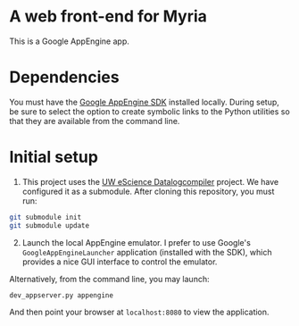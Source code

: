 A web front-end for Myria
=========================

This is a Google AppEngine app.

# Dependencies

You must have the [Google AppEngine SDK](https://developers.google.com/appengine/downloads) installed locally.  During setup, be sure to select the option to create symbolic links to the Python utilities so that they are available from the command line.

# Initial setup
1. This project uses the [UW eScience Datalogcompiler](https://github.com/uwescience/datalogcompiler) project. We have configured it as a submodule. After cloning this repository, you must run:

  ```sh
  git submodule init
  git submodule update
  ```

2. Launch the local AppEngine emulator. I prefer to use Google's `GoogleAppEngineLauncher` application (installed with the SDK), which provides a nice GUI interface to control the emulator. 

  Alternatively, from the command line, you may launch:
  
  ```sh
  dev_appserver.py appengine
  ```

  And then point your browser at `localhost:8080` to view the application.
